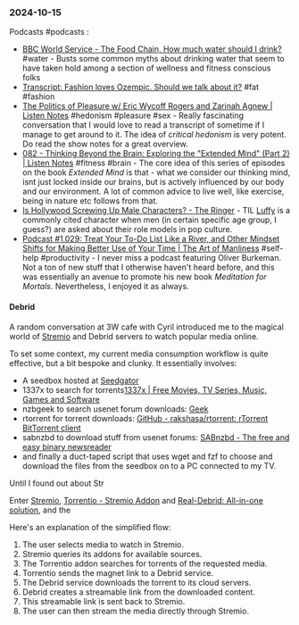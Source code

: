 ### 2024-10-15
Podcasts #podcasts :
- [BBC World Service - The Food Chain, How much water should I drink?](https://www.bbc.co.uk/programmes/w3ct5xnd) #water - Busts some common myths about drinking water that seem to have taken hold among a section of wellness and fitness conscious folks
- [Transcript: Fashion loves Ozempic. Should we talk about it?](https://www.ft.com/content/378a1177-afed-4ecb-9d70-92ed396fdd88) #fat #fashion 
- [The Politics of Pleasure w/ Eric Wycoff Rogers and Zarinah Agnew | Listen Notes](https://lnns.co/nmIy5vrRh1N) #hedonism  #pleasure #sex - Really fascinating conversation that I would love to read a transcript of sometime if I manage to get around to it. The idea of _critical hedonism_ is very potent. Do read the show notes for a great overview.
- [082 - Thinking Beyond the Brain: Exploring the "Extended Mind" (Part 2) | Listen Notes](https://lnns.co/QXjIFWRotw5) #fitness #brain - The core idea of this series of episodes on the book _Extended Mind_ is that - what we consider our thinking mind, isnt just locked inside our brains, but is actively influenced by our body and our environment. A lot of common advice to live well, like exercise, being in nature etc follows from that.
- [Is Hollywood Screwing Up Male Characters? - The Ringer](https://www.theringer.com/2024/10/9/24266476/is-hollywood-screwing-up-male-characters) - TIL [Luffy](https://en.wikipedia.org/wiki/Monkey_D._Luffy) is a commonly cited character when men (in certain specific age group, I guess?) are asked about their role models in pop culture.
- [Podcast #1,029: Treat Your To-Do List Like a River, and Other Mindset Shifts for Making Better Use of Your Time | The Art of Manliness](https://www.artofmanliness.com/character/advice/podcast-1029-treat-your-to-do-list-like-a-river-and-other-mindset-shifts-for-making-better-use-of-your-time/) #self-help #productivity - I never miss a podcast featuring Oliver Burkeman. Not a ton of new stuff that I otherwise haven't heard before, and this was essentially an avenue to promote his new book _Meditation for Mortals_. Nevertheless, I enjoyed it as always.

#### Debrid
A random conversation at 3W cafe with Cyril introduced me to the magical world of [Stremio](https://www.stremio.com/) and Debrid servers to watch popular media online.

To set some context, my current media consumption workflow is quite effective, but a bit bespoke and clunky. It essentially involves:
- A seedbox hosted at [Seedgator](https://seedgator.com/)
- 1337x to search for torrents[1337x | Free Movies, TV Series, Music, Games and Software](https://1337x-to.pages.dev/)
- nzbgeek to search usenet forum downloads: [Geek](https://nzbgeek.info)
- rtorrent for torrent downloads: [GitHub - rakshasa/rtorrent: rTorrent BitTorrent client](https://github.com/rakshasa/rtorrent)
- sabnzbd to download stuff from usenet forums: [SABnzbd - The free and easy binary newsreader](https://sabnzbd.org/)
- and finally a duct-taped script that uses wget and fzf to choose and download the files from the seedbox on to a PC connected to my TV.

Until I found out about Str

Enter [Stremio](https://www.stremio.com/), [Torrentio - Stremio Addon](https://torrentio.strem.fun/configure) and [Real-Debrid: All-in-one solution](https://real-debrid.com/), and the 

Here's an explanation of the simplified flow:
1. The user selects media to watch in Stremio.
2. Stremio queries its addons for available sources.
3. The Torrentio addon searches for torrents of the requested media.
4. Torrentio sends the magnet link to a Debrid service.
5. The Debrid service downloads the torrent to its cloud servers.
6. Debrid creates a streamable link from the downloaded content.
7. This streamable link is sent back to Stremio.
8. The user can then stream the media directly through Stremio.